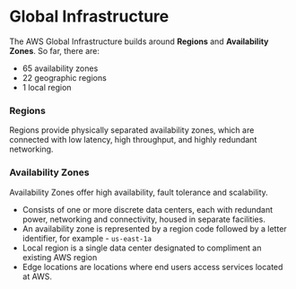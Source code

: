 # Global Infrastructure

The AWS Global Infrastructure builds around **Regions** and **Availability Zones**. So far, there are:

* 65 availability zones
* 22 geographic regions
* 1 local region

### Regions

Regions provide physically separated availability zones, which are connected with low latency, high throughput, and highly redundant networking.

### Availability Zones

Availability Zones offer high availability, fault tolerance and scalability.

* Consists of one or more discrete data centers, each with redundant power, networking and connectivity, housed in separate facilities.
* An availability zone is represented by a region code followed by a letter identifier, for example - `us-east-1a`
* Local region is a single data center designated to compliment an existing AWS region
* Edge locations are locations where end users access services located at AWS.

